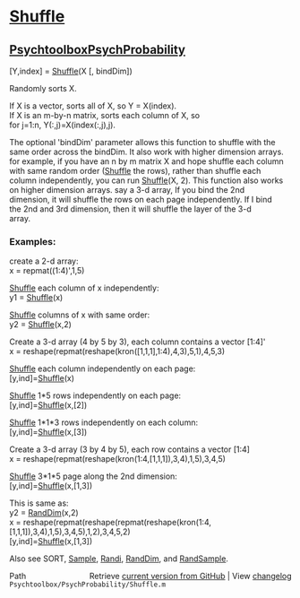 # [Shuffle](Shuffle)
## [Psychtoolbox](Psychtoolbox)[PsychProbability](PsychProbability)

 [Y,index] = [Shuffle](Shuffle)(X [, bindDim])  
  
 Randomly sorts X.  
  
 If X is a vector, sorts all of X, so Y = X(index).  
 If X is an m-by-n matrix, sorts each column of X, so  
    for j=1:n, Y(:,j)=X(index(:,j),j).  
  
 The optional 'bindDim' parameter allows this function to shuffle with the  
 same order across the bindDim. It also work with higher dimension arrays.  
 for example, if you have an n by m matrix X and hope shuffle each column  
 with same random order ([Shuffle](Shuffle) the rows), rather than shuffle each  
 column independently, you can run [Shuffle](Shuffle)(X, 2). This function also works  
 on higher dimension arrays. say a 3-d array, If you bind the 2nd  
 dimension, it will shuffle the rows on each page independently. If I bind  
 the 2nd and 3rd dimension, then it will shuffle the layer of the 3-d  
 array.  
  
###  Examples:  
  
 create a 2-d array:  
   x = repmat((1:4)',1,5)  
  
 [Shuffle](Shuffle) each column of x independently:  
   y1 = [Shuffle](Shuffle)(x)  
  
 [Shuffle](Shuffle) columns of x with same order:  
   y2 = [Shuffle](Shuffle)(x,2)  
  
 Create a 3-d array (4 by 5 by 3), each column contains a vector [1:4]'  
   x = reshape(repmat(reshape(kron([1,1,1],1:4),4,3),5,1),4,5,3)  
  
 [Shuffle](Shuffle) each column independently on each page:  
   [y,ind]=[Shuffle](Shuffle)(x)  
  
 [Shuffle](Shuffle) 1\*5 rows independently on each page:  
   [y,ind]=[Shuffle](Shuffle)(x,[2])  
  
 [Shuffle](Shuffle) 1\*1\*3 rows independently on each column:  
   [y,ind]=[Shuffle](Shuffle)(x,[3])  
  
 Create a 3-d array (3 by 4 by 5), each row contains a vector [1:4]  
   x = reshape(repmat(reshape(kron(1:4,[1,1,1]),3,4),1,5),3,4,5)  
  
 [Shuffle](Shuffle) 3\*1\*5 page along the 2nd dimension:  
   [y,ind]=[Shuffle](Shuffle)(x,[1,3])  
  
 This is same as:  
   y2 = [RandDim](RandDim)(x,2)  
   x = reshape(repmat(reshape(repmat(reshape(kron(1:4,[1,1,1]),3,4),1,5),3,4,5),1,2),3,4,5,2)  
   [y,ind]=[Shuffle](Shuffle)(x,[1,3])  
  
 Also see SORT, [Sample](Sample), [Randi](Randi), [RandDim](RandDim), and [RandSample](RandSample).  




<div class="code_header" style="text-align:right;">
  <span style="float:left;">Path&nbsp;&nbsp;</span> <span class="counter">Retrieve <a href=
  "https://raw.github.com/Psychtoolbox-3/Psychtoolbox-3/beta/Psychtoolbox/PsychProbability/Shuffle.m">current version from GitHub</a> | View <a href=
  "https://github.com/Psychtoolbox-3/Psychtoolbox-3/commits/beta/Psychtoolbox/PsychProbability/Shuffle.m">changelog</a></span>
</div>
<div class="code">
  <code>Psychtoolbox/PsychProbability/Shuffle.m</code>
</div>

